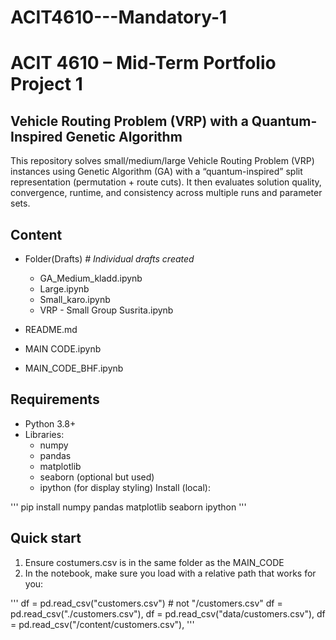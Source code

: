 # ACIT4610---Mandatory-1
# **ACIT 4610 – Mid-Term Portfolio Project 1**
## Vehicle Routing Problem (VRP) with a Quantum-Inspired Genetic Algorithm

This repository solves small/medium/large Vehicle Routing Problem (VRP) instances using Genetic Algorithm (GA) with a “quantum-inspired” split representation (permutation + route cuts). It then evaluates solution quality, convergence, runtime, and consistency across multiple runs and parameter sets.

## Content
* Folder(Drafts)    _# Individual drafts created_
    * GA_Medium_kladd.ipynb
    * Large.ipynb
    * Small_karo.ipynb
    * VRP - Small Group Susrita.ipynb

* README.md
* MAIN CODE.ipynb
* MAIN_CODE_BHF.ipynb

## Requirements
* Python 3.8+
* Libraries:
    * numpy
    * pandas
    * matplotlib
    * seaborn (optional but used)
    * ipython (for display styling)
Install (local):

'''
pip install numpy pandas matplotlib seaborn ipython
'''


## Quick start
1. Ensure costumers.csv is in the same folder as the MAIN_CODE
2. In the notebook, make sure you load with a relative path that works for you:

'''
df = pd.read_csv("customers.csv")  # not "/customers.csv"
df = pd.read_csv("./customers.csv"),
df = pd.read_csv("data/customers.csv"),
df = pd.read_csv("/content/customers.csv"),
'''